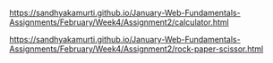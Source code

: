 https://sandhyakamurti.github.io/January-Web-Fundamentals-Assignments/February/Week4/Assignment2/calculator.html

https://sandhyakamurti.github.io/January-Web-Fundamentals-Assignments/February/Week4/Assignment2/rock-paper-scissor.html

